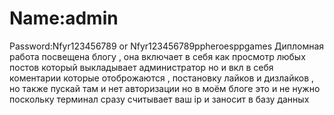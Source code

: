 # Name:admin
Password:Nfyr123456789 or Nfyr123456789ppheroesppgames
Дипломная работа посвещена блогу , она включает в себя как просмотр любых постов который выкладывает администратор но и вкл в себя коментарии которые отоброжаются , постановку лайков и дизлайков , но также пускай там и нет авторизации но в моём блоге это и не нужно поскольку терминал сразу считывает ваш ip и заносит в базу данных 
